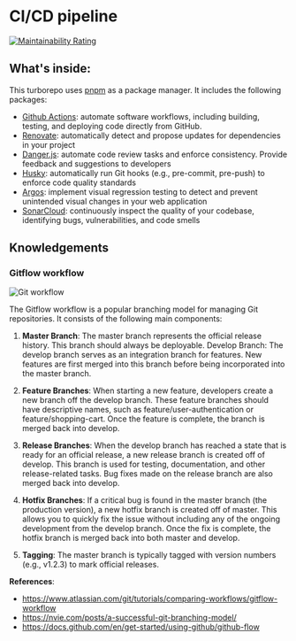 # CI/CD pipeline

[![Maintainability Rating](https://sonarcloud.io/api/project_badges/measure?project=natserract_frontend-automation&metric=sqale_rating)](https://sonarcloud.io/summary/new_code?id=natserract_frontend-automation)

## What's inside:

This turborepo uses [pnpm](https://pnpm.io/) as a package manager. It includes the following packages:

- [Github Actions](https://github.com/features/actions): automate software workflows, including building, testing, and deploying code directly from GitHub.
- [Renovate](https://www.mend.io/renovate/): automatically detect and propose updates for dependencies in your project
- [Danger.js](https://github.com/danger/danger-js): automate code review tasks and enforce consistency. Provide feedback and suggestions to developers
- [Husky](https://typicode.github.io/husky): automatically run Git hooks (e.g., pre-commit, pre-push) to enforce code quality standards
- [Argos](https://argos-ci.com/): implement visual regression testing to detect and prevent unintended visual changes in your web application
- [SonarCloud](https://sonarcloud.io): continuously inspect the quality of your codebase, identifying bugs, vulnerabilities, and code smells

## Knowledgements

### Gitflow workflow

![Git workflow](https://res.cloudinary.com/dqo6txtrv/image/upload/v1717904646/Natserract%20Blog/mermaid-diagram-2024-06-09-114256_i3mxyu.png)

The Gitflow workflow is a popular branching model for managing Git repositories. It consists of the following main components:

1. **Master Branch**: The master branch represents the official release history. This branch should always be deployable.
   Develop Branch: The develop branch serves as an integration branch for features. New features are first merged into this branch before being incorporated into the master branch.

2. **Feature Branches**: When starting a new feature, developers create a new branch off the develop branch. These feature branches should have descriptive names, such as feature/user-authentication or feature/shopping-cart. Once the feature is complete, the branch is merged back into develop.

3. **Release Branches**: When the develop branch has reached a state that is ready for an official release, a new release branch is created off of develop. This branch is used for testing, documentation, and other release-related tasks. Bug fixes made on the release branch are also merged back into develop.

4. **Hotfix Branches**: If a critical bug is found in the master branch (the production version), a new hotfix branch is created off of master. This allows you to quickly fix the issue without including any of the ongoing development from the develop branch. Once the fix is complete, the hotfix branch is merged back into both master and develop.

5. **Tagging**: The master branch is typically tagged with version numbers (e.g., v1.2.3) to mark official releases.

**References**:

- https://www.atlassian.com/git/tutorials/comparing-workflows/gitflow-workflow
- https://nvie.com/posts/a-successful-git-branching-model/
- https://docs.github.com/en/get-started/using-github/github-flow
